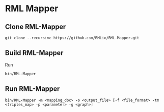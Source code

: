 RML Mapper
==========

Clone RML-Mapper
----------------

	git clone --recursive https://github.com/RMLio/RML-Mapper.git

Build RML-Mapper
----------------

Run 

	bin/RML-Mapper


Run RML-Mapper
-------------

	bin/RML-Mapper -m <mapping_doc> -o <output_file> [-f <file_format> -tm <triples_map> -p <parameter> -g <graph>]
